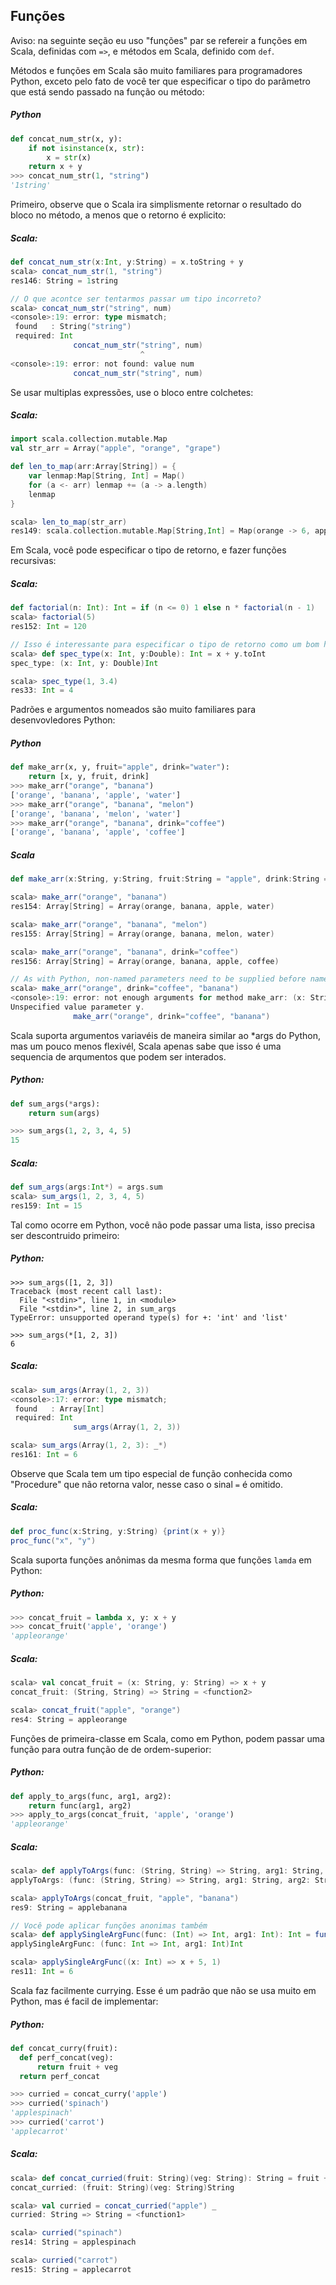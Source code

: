 Funções
---------

Aviso: na seguinte seção eu uso "funções" par se refereir a funções em Scala, definidas com  `=>`, e métodos em Scala, definido com `def`.

Métodos e funções em Scala são muito familiares para programadores Python, exceto pelo fato de você ter que especificar o tipo do parãmetro que está sendo passado na função ou método:

##### Python
```python
def concat_num_str(x, y):
    if not isinstance(x, str):
        x = str(x)
    return x + y
>>> concat_num_str(1, "string")
'1string'
```

Primeiro, observe que o Scala ira simplismente retornar o resultado do bloco no método, a menos que o retorno é explicito:

##### Scala:
```scala
def concat_num_str(x:Int, y:String) = x.toString + y
scala> concat_num_str(1, "string")
res146: String = 1string

// O que acontce ser tentarmos passar um tipo incorreto?
scala> concat_num_str("string", num)
<console>:19: error: type mismatch;
 found   : String("string")
 required: Int
              concat_num_str("string", num)
                             ^
<console>:19: error: not found: value num
              concat_num_str("string", num)
```

Se usar multiplas expressões, use o bloco entre colchetes:

##### Scala:
```scala
import scala.collection.mutable.Map
val str_arr = Array("apple", "orange", "grape")

def len_to_map(arr:Array[String]) = {
    var lenmap:Map[String, Int] = Map()
    for (a <- arr) lenmap += (a -> a.length)
    lenmap
}

scala> len_to_map(str_arr)
res149: scala.collection.mutable.Map[String,Int] = Map(orange -> 6, apple -> 5, grape -> 5)
```

Em Scala, você pode especificar o tipo de retorno, e fazer funções recursivas:

##### Scala:
```scala
def factorial(n: Int): Int = if (n <= 0) 1 else n * factorial(n - 1)
scala> factorial(5)
res152: Int = 120

// Isso é interessante para especificar o tipo de retorno como um bom hábito
scala> def spec_type(x: Int, y:Double): Int = x + y.toInt
spec_type: (x: Int, y: Double)Int

scala> spec_type(1, 3.4)
res33: Int = 4
```

Padrões e argumentos nomeados são muito familiares para desenvovledores Python:

##### Python
```python
def make_arr(x, y, fruit="apple", drink="water"):
    return [x, y, fruit, drink]
>>> make_arr("orange", "banana")
['orange', 'banana', 'apple', 'water']
>>> make_arr("orange", "banana", "melon")
['orange', 'banana', 'melon', 'water']
>>> make_arr("orange", "banana", drink="coffee")
['orange', 'banana', 'apple', 'coffee']
```

##### Scala
```scala
def make_arr(x:String, y:String, fruit:String = "apple", drink:String = "water") = Array(x, y, fruit, drink)

scala> make_arr("orange", "banana")
res154: Array[String] = Array(orange, banana, apple, water)

scala> make_arr("orange", "banana", "melon")
res155: Array[String] = Array(orange, banana, melon, water)

scala> make_arr("orange", "banana", drink="coffee")
res156: Array[String] = Array(orange, banana, apple, coffee)

// As with Python, non-named parameters need to be supplied before named ones
scala> make_arr("orange", drink="coffee", "banana")
<console>:19: error: not enough arguments for method make_arr: (x: String, y: String, fruit: String, drink: String)Array[String].
Unspecified value parameter y.
              make_arr("orange", drink="coffee", "banana")
```

Scala suporta argumentos variavéis de maneira similar ao *args do Python, mas um pouco menos flexivél, Scala apenas sabe que isso é uma sequencia de arqumentos que podem ser interados.

##### Python:
```python
def sum_args(*args):
    return sum(args)

>>> sum_args(1, 2, 3, 4, 5)
15
```

##### Scala:
```scala
def sum_args(args:Int*) = args.sum
scala> sum_args(1, 2, 3, 4, 5)
res159: Int = 15
```

Tal como ocorre em Python, você não pode passar uma lista, isso precisa ser descontruido primeiro:

##### Python:
```
>>> sum_args([1, 2, 3])
Traceback (most recent call last):
  File "<stdin>", line 1, in <module>
  File "<stdin>", line 2, in sum_args
TypeError: unsupported operand type(s) for +: 'int' and 'list'

>>> sum_args(*[1, 2, 3])
6
```

##### Scala:
```scala
scala> sum_args(Array(1, 2, 3))
<console>:17: error: type mismatch;
 found   : Array[Int]
 required: Int
              sum_args(Array(1, 2, 3))

scala> sum_args(Array(1, 2, 3): _*)
res161: Int = 6
```

Observe que Scala tem um tipo especial de função conhecida como "Procedure" que não retorna valor, nesse caso o sinal `=` é omitido.

##### Scala:
```scala
def proc_func(x:String, y:String) {print(x + y)}
proc_func("x", "y")
```

Scala suporta funções anônimas da mesma forma que funções `lamda` em Python:

##### Python:
```python
>>> concat_fruit = lambda x, y: x + y
>>> concat_fruit('apple', 'orange')
'appleorange'
```

##### Scala:
```scala
scala> val concat_fruit = (x: String, y: String) => x + y
concat_fruit: (String, String) => String = <function2>

scala> concat_fruit("apple", "orange")
res4: String = appleorange
```

Funções de primeira-classe em Scala, como em Python, podem passar uma função para outra função de de ordem-superior:

##### Python:
```python
def apply_to_args(func, arg1, arg2):
    return func(arg1, arg2)
>>> apply_to_args(concat_fruit, 'apple', 'orange')
'appleorange'
```

##### Scala:
```scala
scala> def applyToArgs(func: (String, String) => String, arg1: String, arg2: String): String = func(arg1, arg2)
applyToArgs: (func: (String, String) => String, arg1: String, arg2: String)String

scala> applyToArgs(concat_fruit, "apple", "banana")
res9: String = applebanana

// Você pode aplicar funções anonimas também 
scala> def applySingleArgFunc(func: (Int) => Int, arg1: Int): Int = func(arg1)
applySingleArgFunc: (func: Int => Int, arg1: Int)Int

scala> applySingleArgFunc((x: Int) => x + 5, 1)
res11: Int = 6
```

Scala faz facilmente currying. Esse é um padrão que não se usa muito em Python, mas é facil de implementar: 

##### Python:
```python
def concat_curry(fruit):
  def perf_concat(veg):
      return fruit + veg
  return perf_concat

>>> curried = concat_curry('apple')
>>> curried('spinach')
'applespinach'
>>> curried('carrot')
'applecarrot'
```

##### Scala:
```scala
scala> def concat_curried(fruit: String)(veg: String): String = fruit + veg
concat_curried: (fruit: String)(veg: String)String

scala> val curried = concat_curried("apple") _
curried: String => String = <function1>

scala> curried("spinach")
res14: String = applespinach

scala> curried("carrot")
res15: String = applecarrot
```

